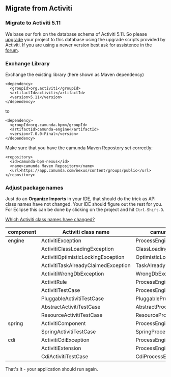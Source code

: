 ## Migrate from Activiti


### Migrate to Activiti 5.11

We base our fork on the database schema of Activiti 5.11. So please [upgrade](http://www.activiti.org/userguide/index.html#databaseUpgrade) your project to this database using the upgrade scripts provided by Activiti. If you are using a newer version best ask for assistence in the [forum](http://camunda.org/community/forum.html).

### Exchange Library

Exchange the existing library (here shown as Maven dependency)

    <dependency>
      <groupId>org.activiti</groupId>
      <artifactId>activiti</artifactId>
      <version>5.11</version>
    </dependency>

to

    <dependency>
      <groupId>org.camunda.bpm</groupId>
      <artifactId>camunda-engine</artifactId>
      <version>7.0.0-Final</version>
    </dependency>

Make sure that you have the camunda Maven Repostory set correctly:

    <repository>
      <id>camunda-bpm-nexus</id>
      <name>camunda Maven Repository</name>
      <url>https://app.camunda.com/nexus/content/groups/public</url>
    </repository>

### Adjust package names

Just do an **Organize Imports** in your IDE, that should do the trick as API class names have not changed.
Your IDE should figure out the rest for you.
For Eclipse this can be done by clicking on the project and hit `Ctrl-Shift-O`.

<div class="accordion" id="accClassloading">
  <div class="accordion-group">
    <div class="accordion-heading">
      <a class="accordion-toggle collapsed" data-toggle="collapse" data-parent="#accClassloading" href="#accClassloadingCollapsed">
        <i class="icon-question-sign"></i>
        Which Activiti class names have changed?
      </a>
    </div>
    <div id="accClassloadingCollapsed" class="accordion-body collapse">
      <div class="accordion-inner">
        <table class="table table-striped">
          <thead>
            <tr>
              <th>component</th>
              <th>Activiti class name</th>
              <th>camunda class name</th>
            </tr>
          </thead>
          <tbody>
            <tr>
              <td>engine</td>
              <td>ActivitiException</td>
              <td>ProcessEngineException</td>
            </tr>
            <tr>
              <td></td>
              <td>ActivitiClassLoadingException</td>
              <td>ClassLoadingException</td>
            </tr>
            <tr>
              <td></td>
              <td>ActivitiOptimisticLockingException</td>
              <td>OptimisticLockingException</td>
            </tr>
            <tr>
              <td></td>
              <td>ActivitiTaskAlreadyClaimedException</td>
              <td>TaskAlreadyClaimedException</td>
            </tr>
            <tr>
              <td></td>
              <td>ActivitiWrongDbException</td>
              <td>WrongDbException</td>
            </tr>
            <tr>
              <td></td>
              <td>ActivitRule</td>
              <td>ProcessEngineRule</td>
            </tr>
            <tr>
              <td></td>
              <td>ActivitiTestCase</td>
              <td>ProcessEngineTestCase</td>
            </tr>
            <tr>
              <td></td>
              <td>PluggableActivitiTestCase</td>
              <td>PluggableProcessEngineTestCase</td>
            </tr>
            <tr>
              <td></td>
              <td>AbstractActivitiTestCase</td>
              <td>AbstractProcessEngineTestCase</td>
            </tr>
            <tr>
              <td></td>
              <td>ResourceActivitiTestCase</td>
              <td>ResourceProcessEngineTestCase</td>
            </tr>
            <tr>
              <td>spring</td>
              <td>ActivitiComponent</td>
              <td>ProcessEngineComponent</td>
            </tr>
            <tr>
              <td></td>
              <td>SpringActivitiTestCase</td>
              <td>SpringProcessEngineTestCase</td>
            </tr>
            <tr>
              <td>cdi</td>
              <td>ActivitiCdiException</td>
              <td>ProcessEngineCdiException</td>
            </tr>
            <tr>
              <td></td>
              <td>ActivitiExtension</td>
              <td>ProcessEngineExtension</td>
            </tr>
            <tr>
              <td></td>
              <td>CdiActivitiTestCase</td>
              <td>CdiProcessEngineTestCase</td>
            </tr>
          </tbody>
        </table>
      </div>
    </div>
  </div>
</div>

That's it - your application should run again.
